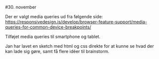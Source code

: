 #30. november

Der er valgt media queries ud fra følgende side: https://responsivedesign.is/develop/browser-feature-support/media-queries-for-common-device-breakpoints/


Tilføjet media queries til smartphone og tablet.


Jan har lavet en sketch med html og css direkte for at kunne se hvad der kan lade sig gøre, samt få flere idéer til brainstorm.